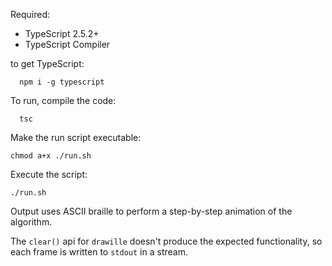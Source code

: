 Required: 
* TypeScript 2.5.2+
* TypeScript Compiler

to get TypeScript:

```
  npm i -g typescript
```

To run, compile the code:
```
  tsc
```

Make the run script executable:
```
chmod a+x ./run.sh
```

Execute the script:
```
./run.sh
```

Output uses ASCII braille to perform a step-by-step animation of the algorithm.

The `clear()` api for `drawille` doesn't produce the expected functionality, so each frame is written to `stdout` in a stream.